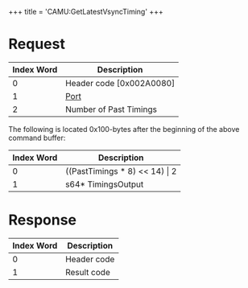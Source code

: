 +++
title = 'CAMU:GetLatestVsyncTiming'
+++

# Request

| Index Word | Description                             |
|------------|-----------------------------------------|
| 0          | Header code \[0x002A0080\]              |
| 1          | [Port](Camera_Services#Port "wikilink") |
| 2          | Number of Past Timings                  |

The following is located 0x100-bytes after the beginning of the above
command buffer:

| Index Word | Description                       |
|------------|-----------------------------------|
| 0          | ((PastTimings \* 8) \<\< 14) \| 2 |
| 1          | s64\* TimingsOutput               |

# Response

| Index Word | Description |
|------------|-------------|
| 0          | Header code |
| 1          | Result code |
